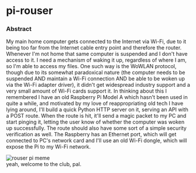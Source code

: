 # pi-rouser
### Abstract
My main home computer gets connected to the Internet via Wi-Fi, due to it being too far from the Internet cable entry point and therefore the router. Whenever I'm not home that same computer is suspended and I don't have access to it. I need a mechanism of waking it up, regardless of where I am, so I'm able to access my files. One such way is the WoWLAN protocol, though due to its somewhat paradoxical nature (the computer needs to be suspended AND maintain a Wi-Fi connection AND be able to be woken up via the Wi-Fi adapter driver), it didn't get widespread industry support and a very small amount of Wi-Fi cards support it. In thinking about this I remembered I have an old Raspberry Pi Model A which hasn't been used in quite a while, and motivated by my love of reappropriating old tech I have lying around, I'll build a quick Python HTTP server on it,  serving an API with a POST route. When the route is hit, it'll send a magic packet to my PC and start pinging it, letting the user know of whether the computer was woken up successfully. The route should also have some sort of a simple security verification as well. The Raspberry has an Ethernet port, which will get connected to PC's network card and I'll use an old Wi-Fi dongle, which will expose the Pi to my Wi-Fi network.

![rouser pi meme](https://github.com/hatrox/rouser-pi/raw/master/rouser-pi-meme.jpeg)
<br>
yeah, welcome to the club, pal.
